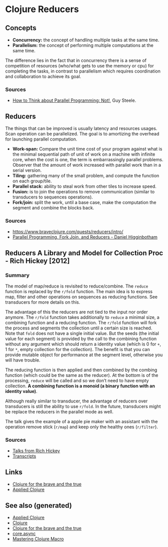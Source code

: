 # Clojure Reducers


## Concepts

-   **Concurrency:** the concept of handling multiple tasks at the same time.
-   **Parallelism:** the concept of performing multiple computations at the same time.

The difference lies in the fact that in concurrency there is a sense of competition of resources (who/what gets to use the memory or cpu) for completing the tasks, in contrast to parallelism which requires coordination and collaboration to achieve its goal.


### Sources

-   [How to Think about Parallel Programming: Not!](https://github.com/matthiasn/talk-transcripts/blob/master/Steele_Guy/ParallelProg.md), Guy Steele.


## Reducers

The things that can be improved is usually latency and resources usages. Scan operation can be parallelized. The goal is to amortizing the overhead for launching parallel computation.

-   **Work-span:** Compare the unit time cost of your program against what is the minimal sequential path of unit of work on a machine with infinite core, when the cost is one, the term is embarrassingly parallel problems. Observer that the amount of work increased with parallel work than in a serial version.
-   **Tiling:** gathering many of the small problem, and compute the function on each group/tile.
-   **Parallel stack:** ability to steal work from other tiles to increase speed.
-   **Fusion:** is to join the operations to remove communication (similar to transducers to sequences operations).
-   **Fork/join:** split the work, until a base case, make the computation the segment and combine the blocks back.


### Sources

-   <https://www.braveclojure.com/quests/reducers/intro/>
-   [Parallel Programming, Fork Join, and Reducers - Daniel Higginbotham](https://www.youtube.com/watch?v=eRq5UBx6cbA)


## Reducers A Library and Model for Collection Proc - Rich Hickey [2012]


### Summary

The model of map/reduce is revisited to reduce/combine. The `reduce` function is replaced by the `r/fold` function. The main idea is to express map, filter and other operations on sequences as reducing functions. See transducers for more details on this.

The advantage of this the reducers are not tied to the input nor order anymore. The `r/fold` function takes additionally to `reduce` a minimal size, a combining function and a reducing function. The `r/fold` function will fork the process and segments the collection until a certain size is reached. Note that `fold` does not have a single initial value. But the seeds (the initial value for each segment) is provided by the call to the combining function without any argument which should return a identity value (which is 0 for `+`, 1 for `*`, empty collection for the collection). The benefit is that you can provide mutable object for performance at the segment level, otherwise you will have trouble.

The reducing function is then applied and then combined by the combing function (which could be the same as the reducer). At the bottom is of the processing, `reduce` will be called and so we don&rsquo;t need to have empty collection. **A combining function is a monoid (a binary function with an** **identity value)**.

Although really similar to transducer, the advantage of reducers over transducers is still the ability to use `r/fold`. In the future, transducers might be replace the reducers in the parallel mode as well.

The talk gives the example of a apple pie maker with an assistant with the operation remove stick (`r/map`) and keep only the healthy ones (`r/filter`).


### Sources

-   [Talks from Rich Hickey](https://www.youtube.com/watch?v=IjB-IOwGrGE)
-   [Transcripts](https://github.com/matthiasn/talk-transcripts/blob/master/Hickey_Rich/Reducers.md)


## Links

-   [Clojure for the brave and the true](20200430160432-clojure_for_the_brave_and_the_true.md)
-   [Applied Clojure](20200430155637-applied_clojure.md)


## See also (generated)

-   [Applied Clojure](20200430155637-applied_clojure.md)
-   [Clojure](../decks/clojure.md)
-   [Clojure for the brave and the true](20200430160432-clojure_for_the_brave_and_the_true.md)
-   [core.async](20200430155819-core_async.md)
-   [Mastering Clojure Macro](20200430155438-mastering_clojure_macro.md)
